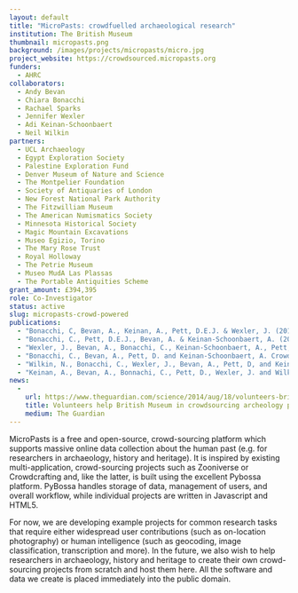 ```yaml
---
layout: default
title: "MicroPasts: crowdfuelled archaeological research"
institution: The British Museum
thumbnail: micropasts.png
background: /images/projects/micropasts/micro.jpg
project_website: https://crowdsourced.micropasts.org
funders:
  - AHRC
collaborators:
  - Andy Bevan
  - Chiara Bonacchi
  - Rachael Sparks
  - Jennifer Wexler
  - Adi Keinan-Schoonbaert
  - Neil Wilkin
partners:
  - UCL Archaeology
  - Egypt Exploration Society
  - Palestine Exploration Fund
  - Denver Museum of Nature and Science
  - The Montpelier Foundation
  - Society of Antiquaries of London
  - New Forest National Park Authority
  - The Fitzwilliam Museum
  - The American Numismatics Society
  - Minnesota Historical Society
  - Magic Mountain Excavations
  - Museo Egizio, Torino
  - The Mary Rose Trust
  - Royal Holloway
  - The Petrie Museum
  - Museo MudA Las Plassas
  - The Portable Antiquities Scheme
grant_amount: £394,395
role: Co-Investigator
status: active
slug: micropasts-crowd-powered
publications:
  - "Bonacchi, C, Bevan, A., Keinan, A., Pett, D.E.J. & Wexler, J. (2019) ’Participation in heritage crowdsourcing’ in Museum Management and Curatorship Volume 34 DOI: 10.1080/09647775.2018.1559080"
  - "Bonacchi, C., Pett, D.E.J., Bevan, A. & Keinan-Schoonbaert, A. (2015) ‘Experiments in Crowd- funding Community Archaeology’ in Journal of Community Archaeology Volume 2. DOI: 10.1179/2051819615Z.00000000041"
  - "Wexler, J., Bevan, A., Bonacchi, C., Keinan-Schoonbaert, A., Pett, D. & Wilkin, N. (2015) ’Collective Re-Excavation and Lost Media from the Last Century of British Prehistoric Studies’ in Journal of Contemporary Archaeology DOI: 10.1558/jca.v2i1.27124"
  - "Bonacchi, C., Bevan, A., Pett, D. and Keinan-Schoonbaert, A. Crowd- and Community-Fuelled Archaeology. Early Results from the MicroPasts Project. Proceedings of the Conference ‘Computer Applications and Quantitative Methods in Archaeology’. 22-25 April 2014, Paris, France."
  - "Wilkin, N., Bonacchi, C., Wexler, J., Bevan, A., Pett, D, and Keinan-Schoonbaert (2014) ‘Crowd-sourced Archaeological Research. The MicroPasts Project’ in Archaeology International 17:61-68"
  - "Keinan, A., Bevan, A., Bonnachi, C., Pett, D., Wexler, J. and Wilkin, N. (2014) ‘MicroPasts. An Experiment in Crowdsourcing and Crowdfunding Archaeology’ in British Archaeology November/ December 2014"
news:
  -
    url: https://www.theguardian.com/science/2014/aug/18/volunteers-british-museum-crowdsourcing-archeology
    title: Volunteers help British Museum in crowdsourcing archeology project
    medium: The Guardian
---
```

MicroPasts is a free and open-source, crowd-sourcing platform which supports massive online data collection about the human past (e.g. for researchers in archaeology, history and heritage). It is inspired by existing multi-application, crowd-sourcing projects such as Zooniverse or Crowdcrafting and, like the latter, is built using the excellent Pybossa platform. PyBossa handles storage of data, management of users, and overall workflow, while individual projects are written in Javascript and HTML5.

For now, we are developing example projects for common research tasks that require either widespread user contributions (such as on-location photography) or human intelligence (such as geocoding, image classification, transcription and more). In the future, we also wish to help researchers in archaeology, history and heritage to create their own crowd-sourcing projects from scratch and host them here. All the software and data we create is placed immediately into the public domain.
